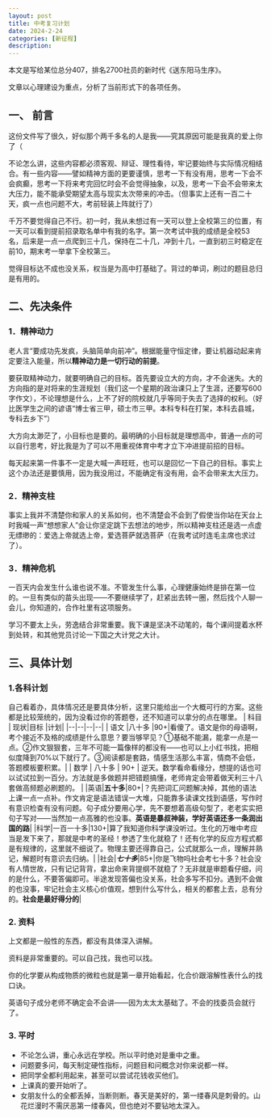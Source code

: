 ```yaml
---
layout: post
title: 中考复习计划
date: 2024-2-24
categories: [新征程]
description:
---
```


本文是写给某位总分407，排名2700社员的新时代《送东阳马生序》。

文章以心理建设为重点，分析了当前形式下的各项任务。

## 一、 前言

这份文件写了很久，好似那个两千多名的人是我——究其原因可能是我真的爱上你了（

不论怎么讲，这些内容都必须客观、辩证、理性看待，牢记要始终与实际情况相结合。有一些内容——譬如精神方面的更要谨慎，思考一下有没有用，思考一下会不会疯癫，思考一下将来考完回忆时会不会觉得抽象，以及，思考一下会不会带来太大压力，能不能承受期望太高与现实太次带来的冲击。（但事实上还有一百二十天，疯一点也问题不大，考前轻装上阵就行了）

千万不要觉得自己不行。初一时，我从未想过有一天可以登上全校第三的位置，有一天可以看到提前招录取名单中有我的名字。第一次考试中我的成绩是全校53名，后来是一点一点爬到三十几，保持在二十几，冲到十几，一直到初三时稳定在前10，期末考一举拿下全校第三。

觉得目标达不成也没关系，权当是为高中打基础了。背过的单词，刷过的题目总归是有用的。

## 二、**先决条件**

### 1．精神动力

老人言“要成功先发疯，头脑简单向前冲”。根据能量守恒定律，要让机器动起来肯定要注入能量，所以**精神动力是一切行动的前提**。

要获取精神动力，就要明确自己的目标。首先要设立大的方向，才不会迷失。大的方向指的是对将来的生涯规划（我们这一个星期的政治课只上了生涯，还要写600字作文），不论理想是什么，上不了好的院校就几乎等同于失去了选择的权利。（好比医学生之间的谚语“博士省三甲，硕士市三甲。本科专科在打架，本科去县城，专科去乡下”）

大方向太渺茫了，小目标也是要的。最明确的小目标就是理想高中，普通一点的可以自行思考，好比我是为了可以不用重视体育中考才立下冲进提前招的目标。

每天起来第一件事不一定是大喊一声旺旺，也可以是回忆一下自己的目标。事实上这个办法还是要慎用，因为我没用过，不能确定有没有用，会不会带来太大压力。

### 2．精神支柱

事实上我并不清楚你和家人的关系如何，也不清楚会不会到了假使当你站在天台上时我喊一声“想想家人”会让你坚定跳下去想法的地步，所以精神支柱还是选一点虚无缥缈的：爱选上帝就选上帝，爱选菩萨就选菩萨（在我考试时连毛主席也求过了）。

### 3．精神危机

一百天内会发生什么谁也说不准。不管发生什么事，心理健康始终是排在第一位的。一旦有类似的苗头出现——不要继续学了，赶紧出去转一圈，然后找个人聊一会儿，你知道的，合作社里有这项服务。

学习不要太上头，劳逸结合非常重要。我下课是坚决不动笔的，每个课间提着水杯到处转，和其他党员讨论一下国之大计党之大计。

## 三、具体计划

### 1.各科计划

自己看着办，具体情况还是要具体分析，这里只能给出一个大概可行的方案。这些都是比较笼统的，因为没看过你的答题卷，还不知道可以拿分的点在哪里。
| 科目 |  现状|目标 |计划|
|--|--|--|--|
| 语文 |八十多  |90+|看傻了。语文是你的母语啊，考个接近不及格的成绩是什么意思？要当够罕见？①基础不能漏，能拿一点是一点。②作文狠狠套，三年不可能一篇像样的都没有——也可以上小红书找，把相似度降到70%以下就行了。③阅读都是套路，情感生活那么丰富，情商不会低，答题模板要积累。|
| 数学  | 八十多 | 90+ | 逆天。数学看命看缘分，想提的话也可以试试拉到一百分。方法就是多做题并把错题搞懂，老师肯定会带着做天利三十八套做高频题必刷题的。 |
|英语|**五十多**|80+|？先把词汇问题解决掉，其他的语法上课一点一点补。作文肯定是语法错误一大堆，只能靠多读课文找到语感，写作时有意识检查有没有问题。句子成分要用心学，先不要想着高级句型了，老老实实把句子写对——当然加一点高雅的也没事。**英语是暴叔神装，学好英语还多一条润出国的路**|
|科学|一百一十多|130+|算了我知道你科学课没听过。生化的万唯中考应当是发下来了，那就是中考的圣经！参透了生化就稳了！还有化学的反应方程式都是有规律的，这里就不细说了。物理主要还得靠自己，公式就那么一点，理解并熟记，解题时有意识去归纳。|
|社会|**_七十多_**|85+|你是飞物吗社会考七十多？社会没有人情世故，只有记记背背，拿出命来背提纲不就稳了？无非就是审题看仔细，问的是什么，不要答偏即可。半途发现答偏也没关系，社会多写不扣分。遇到不会做的也没事，牢记社会主义核心价值观，想到什么写什么，相关的都套上去，总有分的。**社会是最好得分的**|
### 2. 资料

上文都是一般性的东西，都没有具体深入讲解。

资料是非常重要的。可以自己找，我也可以找。

你的化学要从构成物质的微粒也就是第一章开始看起，化合价跟溶解性表什么的找口诀。

英语句子成分老师不确定会不会讲——因为太太太基础了。不会的找委员会就行了。

### 3. 平时

 - 不论怎么讲，重心永远在学校。所以平时绝对是重中之重。
 - 问题要多问，每天制定硬性指标，问题目和问概念对你来说都一样。
 - 把同学全都利用起来，甚至可以尝试花钱收买他们。
 - 上课真的要开始听了。
 - 女朋友什么的全都丢掉，当断则断。春天是美好的，第一缕春风是刺骨的。山花烂漫时不需厌恶第一缕春风，但也绝对不要钻地太深入。
